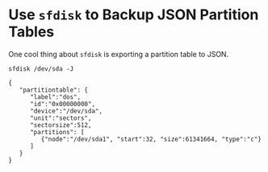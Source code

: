 # Use `sfdisk` to Backup JSON Partition Tables

One cool thing about `sfdisk` is exporting a partition table to JSON.

```
sfdisk /dev/sda -J
```

```out
{
   "partitiontable": {
      "label":"dos",
      "id":"0x00000000",
      "device":"/dev/sda",
      "unit":"sectors",
      "sectorsize":512,
      "partitions": [
         {"node":"/dev/sda1", "start":32, "size":61341664, "type":"c"}
      ]
   }
}
```
